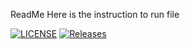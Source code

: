 ReadMe
Here is the instruction to run file

[![LICENSE](https://img.shields.io/github/license/<github-username>/sem.svg?style=flat-square)](https://github.com/<HtetEindraWai11>/sem/blob/master/LICENSE)
[![Releases](https://img.shields.io/github/release/<github-username>/sem/all.svg?style=flat-square)](https://github.com/<HtetEindraWai11>/sem/releases)